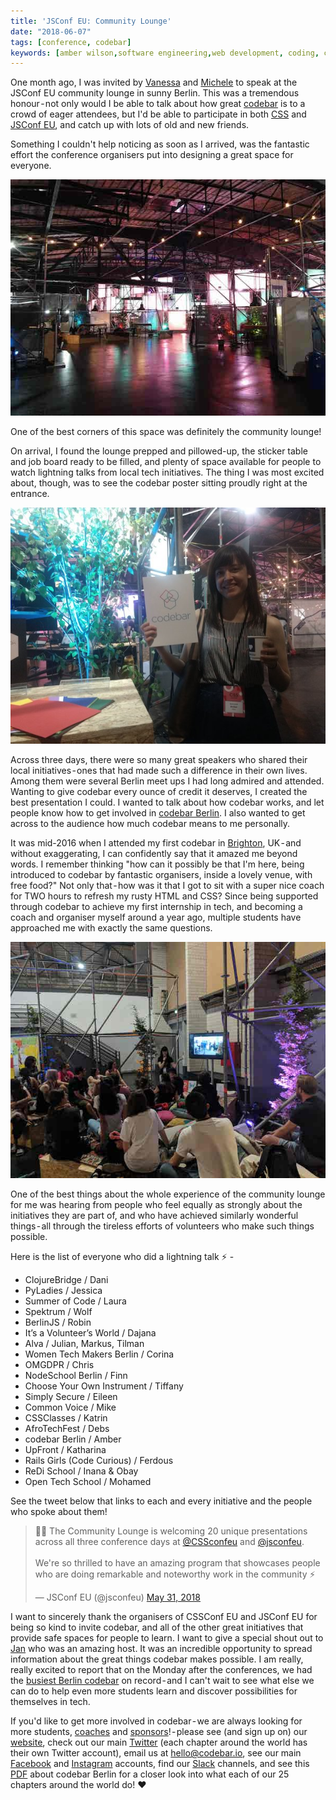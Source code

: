 ```yaml
---
title: 'JSConf EU: Community Lounge'
date: "2018-06-07"
tags: [conference, codebar]
keywords: [amber wilson,software engineering,web development, coding, community lounge]
---
```


One month ago, I was invited by [Vanessa](https://twitter.com/vanessayuenn) and [Michele](https://twitter.com/sheley) to speak at the JSConf EU community lounge in sunny Berlin. This was a tremendous honour - not only would I be able to talk about how great [codebar](https://codebar.io) is to a crowd of eager attendees, but I'd be able to participate in both [CSS](https://2018.cssconf.eu/) and [JSConf EU](https://2018.jsconf.eu/), and catch up with lots of old and new friends.

Something I couldn't help noticing as soon as I arrived, was the fantastic effort the conference organisers put into designing a great space for everyone.

![Arena Berlin during CSS and JSConf EU](img/arena-berlin.jpg)

One of the best corners of this space was definitely the community lounge!

On arrival, I found the lounge prepped and pillowed-up, the sticker table and job board ready to be filled, and plenty of space available for people to watch lightning talks from local tech initiatives. The thing I was most excited about, though, was to see the codebar poster sitting proudly right at the entrance.

![Amber holding the codebar poster](img/codebar-and-me.jpg)

Across three days, there were so many great speakers who shared their local initiatives - ones that had made such a difference in their own lives. Among them were several Berlin meet ups I had long admired and attended. Wanting to give codebar every ounce of credit it deserves, I created the best presentation I could. I wanted to talk about how codebar works, and let people know how to get involved in [codebar Berlin](https://codebar.io/berlin). I also wanted to get across to the audience how much codebar means to me personally.

It was mid-2016 when I attended my first codebar in [Brighton](https://codebar.io/brighton), UK - and without exaggerating, I can confidently say that it amazed me beyond words. I remember thinking "how can it possibly be that I'm here, being introduced to codebar by fantastic organisers, inside a lovely venue, with free food?" Not only that - how was it that I got to sit with a super nice coach for TWO hours to refresh my rusty HTML and CSS? Since being supported through codebar to achieve my first internship in tech, and becoming a coach and organiser myself around a year ago, multiple students have approached me with exactly the same questions.

![Amber speaking about codebar](img/codebar-lightning-talk.jpg)

One of the best things about the whole experience of the community lounge for me was hearing from people who feel equally as strongly about the initiatives they are part of, and who have achieved similarly wonderful things - all through the tireless efforts of volunteers who make such things possible.

Here is the list of everyone who did a lightning talk ⚡ -

*   ClojureBridge / Dani
*   PyLadies / Jessica
*   Summer of Code / Laura
*   Spektrum / Wolf
*   BerlinJS / Robin
*   It’s a Volunteer’s World / Dajana
*   Alva / Julian, Markus, Tilman
*   Women Tech Makers Berlin / Corina
*   OMGDPR / Chris
*   NodeSchool Berlin / Finn
*   Choose Your Own Instrument / Tiffany
*   Simply Secure / Eileen
*   Common Voice / Mike
*   CSSClasses / Katrin
*   AfroTechFest / Debs
*   codebar Berlin / Amber
*   UpFront / Katharina
*   Rails Girls (Code Curious) / Ferdous
*   ReDi School / Inana & Obay
*   Open Tech School / Mohamed

See the tweet below that links to each and every initiative and the people who spoke about them!

<blockquote>
    <p lang="en" dir="ltr">🤩🌈 The Community Lounge is welcoming 20 unique presentations across all three conference days at
        <a href="https://twitter.com/CSSconfeu?ref_src=twsrc%5Etfw">@CSSconfeu</a> and <a href="https://twitter.com/jsconfeu?ref_src=twsrc%5Etfw">@jsconfeu</a>.<br><br>We&#39;re
        so thrilled to have an amazing program that showcases people who are doing remarkable and noteworthy
        work in the community ⚡️</p>&mdash; JSConf EU (@jsconfeu) <a href="https://twitter.com/jsconfeu/status/1002246925226307584?ref_src=twsrc%5Etfw">May 31, 2018</a>
</blockquote>

I want to sincerely thank the organisers of CSSConf EU and JSConf EU for being so kind to invite codebar, and all of the other great initiatives that provide safe spaces for people to learn. I want to give a special shout out to [Jan](https://twitter.com/janl) who was an amazing host. It was an incredible opportunity to spread information about the great things codebar makes possible. I am really, really excited to report that on the Monday after the conferences, we had the [busiest Berlin codebar](https://twitter.com/codebarBerlin/status/1003900234613907456) on record - and I can't wait to see what else we can do to help even more students learn and discover possibilities for themselves in tech.

If you'd like to get more involved in codebar - we are always looking for more students, [coaches](https://codebar.io/coaches) and [sponsors](https://codebar.io/sponsors)! - please see (and sign up on) our [website](https://codebar.io), check out our main [Twitter](https://twitter.com/codebar) (each chapter around the world has their own Twitter account), email us at [hello@codebar.io](mailto:hello@codebar.io), see our main [Facebook](https://www.facebook.com/codebarHQ/?ref=br_rs) and [Instagram](https://www.instagram.com/codebarhq/) accounts, find our [Slack](https://codebar-slack.herokuapp.com/) channels, and see this [PDF](pdf/codebar-information.pdf) about codebar Berlin for a closer look into what each of our 25 chapters around the world do! ❤️